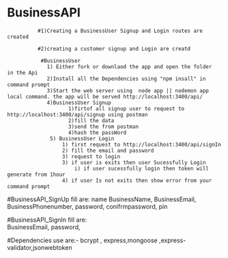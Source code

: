 # BusinessAPI

              #1)Creating a BusinessUser Signup and Login routes are created
 
              #2)creating a customer signup and Login are creatd 

               #BusinessUser
                 1) Either fork or downlaod the app and open the folder  in the Api
                 2)Install all the Dependencies using "npm insall" in command prompt
                 3)Start the web server using  node app || nodemon app local command. the app will be served http://localhost:3400/api/
                 4)BusinessUser Signup
                        1)firtof all signup user to request to http://localhost:3400/api/signup using postman
                        2)fill the data 
                        3)send the from postman
                        4)hash the passWord
                  5) BusinessUser Login     
                      1) first request to http://localhost:3400/api/signIn
                      2) fill the email and password 
                      3) request to login 
                      3) if user is exits then user Sucessfully Login
                          i) if user sucessfully login then token will generate from 1hour
                      4) if user Is not exits then show error from your command prompt
                      
#BusinessAPI_SignUp fill are:
                name
                BusinessName,
                BusinessEmail,
                BusinessPhonenumber,
                password,
                conifrmpassword,
                pin
                
#BusinessAPI_SignIn fill are:      
        BusinessEmail,
        password,


  #Dependencies use are:-
      bcrypt , express,mongoose ,express-validator,jsonwebtoken


